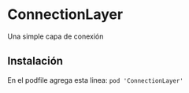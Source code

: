 # ConnectionLayer
Una simple capa de conexión

## Instalación
En el podfile agrega esta linea: `pod 'ConnectionLayer'`


